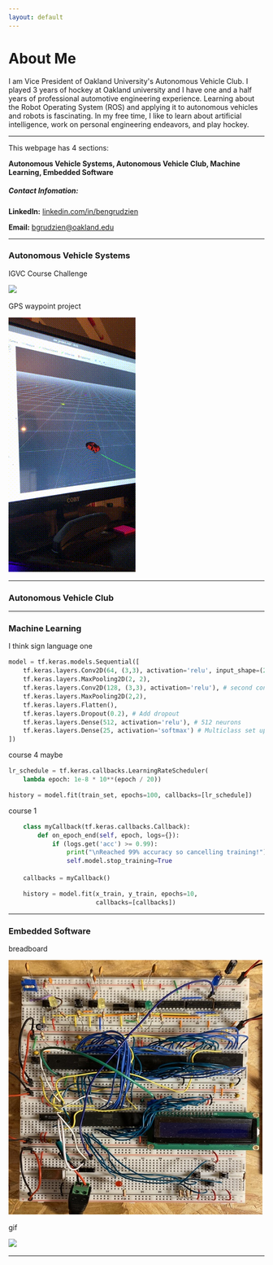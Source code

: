 ```yaml
---
layout: default
---
```


# About Me

I am Vice President of Oakland University's Autonomous Vehicle Club. I played 3 years of hockey at Oakland university and I have one and a half years of professional automotive engineering experience. Learning about the Robot Operating System (ROS) and applying it to autonomous vehicles and robots is fascinating. In my free time, I like to learn about artificial intelligence, work on personal engineering endeavors, and play hockey.

---

This webpage has 4 sections:

**Autonomous Vehicle Systems, Autonomous Vehicle Club, Machine Learning, Embedded Software**

##### Contact Infomation:
**LinkedIn:** <a href="https://www.linkedin.com/in/bengrudzien/">linkedin.com/in/bengrudzien</a>

**Email:**
 bgrudzien@oakland.edu
 
---

### Autonomous Vehicle Systems

IGVC Course Challenge

![](igvc_course.gif)
</p>
GPS waypoint project

![](audi_bot_gps_sim.gif)



---

### Autonomous Vehicle Club



---

### Machine Learning

I think sign language one

~~~python
model = tf.keras.models.Sequential([
    tf.keras.layers.Conv2D(64, (3,3), activation='relu', input_shape=(28, 28, 1)), # first convolution
    tf.keras.layers.MaxPooling2D(2, 2),
    tf.keras.layers.Conv2D(128, (3,3), activation='relu'), # second convolution
    tf.keras.layers.MaxPooling2D(2,2),
    tf.keras.layers.Flatten(),
    tf.keras.layers.Dropout(0.2), # Add dropout
    tf.keras.layers.Dense(512, activation='relu'), # 512 neurons
    tf.keras.layers.Dense(25, activation='softmax') # Multiclass set up   
])
~~~

course 4 maybe 

~~~python
lr_schedule = tf.keras.callbacks.LearningRateScheduler(
    lambda epoch: 1e-8 * 10**(epoch / 20))
~~~

~~~python
history = model.fit(train_set, epochs=100, callbacks=[lr_schedule])
~~~

course 1

~~~python
    class myCallback(tf.keras.callbacks.Callback):
        def on_epoch_end(self, epoch, logs={}):
            if (logs.get('acc') >= 0.99):
                print("\nReached 99% accuracy so cancelling training!")
                self.model.stop_training=True

    callbacks = myCallback()
~~~

~~~python
    history = model.fit(x_train, y_train, epochs=10, 
                        callbacks=[callbacks])
~~~

---

### Embedded Software

breadboard

![](6502_breadboard.jpg)

gif

![](6502_vid.gif)

---


